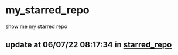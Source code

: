 # my_starred_repo
show me my starred repo

update at 06/07/22 08:17:34 in [starred_repo](./index.html)
---

